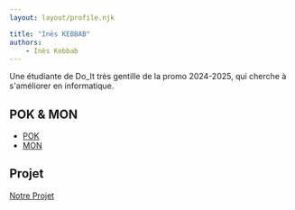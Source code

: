```yaml
---
layout: layout/profile.njk

title: "Inès KEBBAB"
authors:
    - Inès Kebbab
---
```


Une étudiante de Do_It très gentille de la promo 2024-2025, qui cherche à s'améliorer en informatique.

## POK & MON

- [POK](./pok)
- [MON](./mon)

## Projet

[Notre Projet](../../../projets/2024-2025\Audioguide_Ameliore)